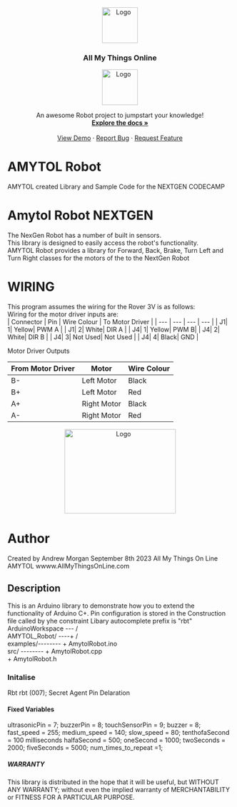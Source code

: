 <div align="center">
  <a href="https://github.com/and900/Reference/blob/main/images/">
    <img src="https://github.com/and900/Reference/blob/main/images/logo.jpg" alt="Logo" width="80" height="80">
  </a>

  <h3 align="center">All My Things Online</h3>
<img src="https://github.com/and900/Reference/blob/main/images/I_Amytol_L_0.png" alt="Logo" width="80" height="80">
  <p align="center">
    An awesome Robot project to jumpstart your knowledge!
    <br />
    <a href="https://github.com/and900/AMYTOL_Robot/blob/main/AMYTOL_Robot"><strong>Explore the docs »</strong></a>
    <br />
    <br />
    <a href="https://github.com/and900/AMYTOL_Robot/blob/main/AMYTOL_Robot">View Demo</a>
    ·
    <a href="https://github.com/and900/AMYTOL_Robot/blob/main/AMYTOL_Robot/issues">Report Bug</a>
    ·
    <a href="https://github.com/and900/AMYTOL_Robot/blob/main/AMYTOL_Robot/issues">Request Feature</a>
  </p>
</div>

  <h3 align="left"></h3>

# AMYTOL Robot
AMYTOL created Library and Sample Code for the NEXTGEN CODECAMP
# Amytol Robot NEXTGEN
The NexGen Robot has a number of built in sensors. 
    <br />
This library is designed to easily access the robot's functionality.
    <br />
AMYTOL Robot provides a library for Forward, Back, Brake, Turn Left and Turn Right classes for the motors of the to the NextGen Robot

# WIRING
This program assumes the wiring for the Rover 3V is as follows:
  <br />
Wiring for the motor driver inputs are:
  <br />
| Connector | Pin | Wire Colour | To Motor Driver |
| --- | --- | --- | --- |
| J1| 1| Yellow| PWM A |
| J1| 2| White| DIR A |
| J4| 1| Yellow| PWM B|
| J4| 2| White| DIR B |
| J4| 3| Not Used| Not Used |
| J4| 4| Black| GND |
 
Motor Driver Outputs

| From Motor Driver | Motor | Wire Colour | 
| --- | --- | --- |
| B- | Left Motor | Black |
| B+ | Left Motor | Red |
| A+ | Right Motor | Black | 
| A- | Right Motor | Red |   

<div align="center">
<a href="https://github.com/and900/Reference/blob/main/images/">
    <img src="https://github.com/and900/Reference/blob/main/images/NEXTGEN%20ROBOT.png" alt="Logo" width="249" height="189">
</a>
</div>


# Author
  Created by Andrew Morgan September 8th 2023
  All My Things On Line AMYTOL
  wwww.AllMyThingsOnLine.com

## Description
This is an Arduino library to demonstrate how you to extend the functionality of Arduino C+.
Pin configuration is stored in the Construction file called by yhe constraint
Libary autocomplete prefix is "rbt" 
<br />
   ArduinoWorkspace --- /
<br />
       AMYTOL_Robot/ ----+ /
<br />
           examples/--------   + AmytolRobot.ino
<br />
               src/ --------   + AmytolRobot.cpp
<br />
                               + AmytolRobot.h

### Initalise 
Rbt rbt (007);   Secret Agent Pin Delaration

#### Fixed Variables
ultrasonicPin = 7;
buzzerPin = 8;
touchSensorPin = 9;
buzzer = 8;
fast_speed = 255;
medium_speed = 140;
slow_speed = 80;
tenthofaSecond = 100 milliseconds
halfaSecond = 500;
oneSecond = 1000;
twoSeconds = 2000;
fiveSeconds = 5000;
num_times_to_repeat =1;

##### WARRANTY
This library is distributed in the hope that it will be useful,
but WITHOUT ANY WARRANTY; without even the implied warranty of
MERCHANTABILITY or FITNESS FOR A PARTICULAR PURPOSE.
